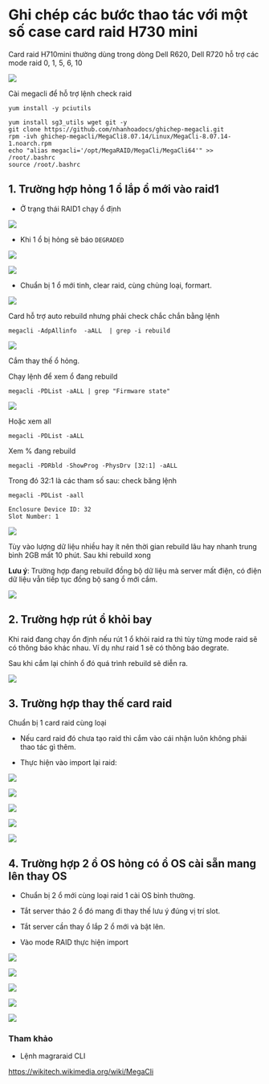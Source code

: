 # Ghi chép các bước thao tác với một số case card raid H730 mini

Card raid H710mini thường dùng trong dòng Dell R620, Dell R720 hỗ trợ các mode raid 0, 1, 5, 6, 10

![](../images/case-raid-h710mini/Screenshot_144.png)


Cài megacli để hỗ trợ lệnh check raid

```
yum install -y pciutils 

yum install sg3_utils wget git -y
git clone https://github.com/nhanhoadocs/ghichep-megacli.git
rpm -ivh ghichep-megacli/MegaCli8.07.14/Linux/MegaCli-8.07.14-1.noarch.rpm
echo "alias megacli='/opt/MegaRAID/MegaCli/MegaCli64'" >> /root/.bashrc
source /root/.bashrc
```


## 1. Trường hợp hỏng 1 ổ lắp ổ mới vào raid1

- Ở trạng thái RAID1 chạy ổ định

![](../images/case-raid-h710mini/Screenshot_145.png)

- Khi 1 ổ bị hỏng sẽ báo `DEGRADED`

![](../images/case-raid-h710mini/Screenshot_146.png)

![](../images/case-raid-h710mini/Screenshot_148.png)

- Chuẩn bị 1 ổ mới tinh, clear raid, cùng chủng loại, formart.

![](../images/case-raid-h710mini/Screenshot_149.png)

Card hỗ trợ auto rebuild nhưng phải check chắc chắn bằng lệnh

```
megacli -AdpAllinfo  -aALL  | grep -i rebuild
```

![](../images/case-raid-h710mini/Screenshot_150.png)

Cắm thay thế ổ hỏng.

Chạy lệnh để xem ổ đang rebuild

```
megacli -PDList -aALL | grep "Firmware state"
```

![](../images/case-raid-h710mini/Screenshot_151.png)

Hoặc xem all

```
megacli -PDList -aALL
```

Xem % đang rebuild

```
megacli -PDRbld -ShowProg -PhysDrv [32:1] -aALL
```

Trong đó 32:1 là các tham số sau: check băng lệnh

```
megacli -PDList -aall
```

```
Enclosure Device ID: 32
Slot Number: 1
```

![](../images/case-raid-h710mini/Screenshot_152.png)

Tùy vào lượng dữ liệu nhiều hay ít nên thời gian rebuild lâu hay nhanh trung bình 2GB mất 10 phút. Sau khi rebuild xong

**Lưu ý**: Trường hợp đang rebuild đồng bộ dữ liệu mà server mất điện, có điện dữ liệu vẫn tiếp tục đồng bộ sang ổ mới cắm.

![](../images/case-raid-h710mini/Screenshot_153.png)

## 2. Trường hợp rút ổ khỏi bay

Khi raid đang chạy ổn định nếu rút 1 ổ khỏi raid ra thì tùy từng mode raid sẽ có thông báo khác nhau. Ví dụ như raid 1 sẽ có thông báo degrate.

Sau khi cắm lại chính ổ đó quá trình rebuild sẽ diễn ra.

![](../images/case-raid-h710mini/Screenshot_154.png)

## 3. Trường hợp thay thế card raid

Chuẩn bị 1 card raid cùng loại

- Nếu card raid đó chưa tạo raid thì cắm vào cái nhận luôn không phải thao tác gì thêm.

- Thực hiện vào import lại raid:

![](../images/case-raid-h710mini/Screenshot_155.png)

![](../images/case-raid-h710mini/Screenshot_156.png)

![](../images/case-raid-h710mini/Screenshot_157.png)

![](../images/case-raid-h710mini/Screenshot_158.png)

![](../images/case-raid-h710mini/Screenshot_159.png)

## 4. Trường hợp 2 ổ OS hỏng có ổ OS cài sẵn mang lên thay OS

- Chuẩn bị 2 ổ mới cùng loại raid 1 cài OS bình thường.

- Tắt server tháo 2 ổ đó mang đi thay thế lưu ý đúng vị trí slot.

- Tắt server cần thay ổ lắp 2 ổ mới và bật lên.

- Vào mode RAID thực hiện import

![](../images/case-raid-h710mini/Screenshot_160.png)

![](../images/case-raid-h710mini/Screenshot_161.png)

![](../images/case-raid-h710mini/Screenshot_162.png)

![](../images/case-raid-h710mini/Screenshot_163.png)

![](../images/case-raid-h710mini/Screenshot_164.png)


### Tham khảo

- Lệnh magraraid CLI

https://wikitech.wikimedia.org/wiki/MegaCli






